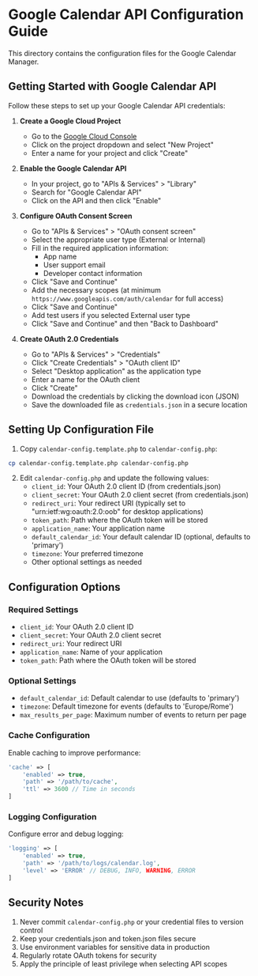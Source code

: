 # Google Calendar API Configuration Guide

This directory contains the configuration files for the Google Calendar Manager.

## Getting Started with Google Calendar API

Follow these steps to set up your Google Calendar API credentials:

1. **Create a Google Cloud Project**
   - Go to the [Google Cloud Console](https://console.cloud.google.com)
   - Click on the project dropdown and select "New Project"
   - Enter a name for your project and click "Create"

2. **Enable the Google Calendar API**
   - In your project, go to "APIs & Services" > "Library"
   - Search for "Google Calendar API"
   - Click on the API and then click "Enable"

3. **Configure OAuth Consent Screen**
   - Go to "APIs & Services" > "OAuth consent screen"
   - Select the appropriate user type (External or Internal)
   - Fill in the required application information:
     - App name
     - User support email
     - Developer contact information
   - Click "Save and Continue"
   - Add the necessary scopes (at minimum `https://www.googleapis.com/auth/calendar` for full access)
   - Click "Save and Continue"
   - Add test users if you selected External user type
   - Click "Save and Continue" and then "Back to Dashboard"

4. **Create OAuth 2.0 Credentials**
   - Go to "APIs & Services" > "Credentials"
   - Click "Create Credentials" > "OAuth client ID"
   - Select "Desktop application" as the application type
   - Enter a name for the OAuth client
   - Click "Create"
   - Download the credentials by clicking the download icon (JSON)
   - Save the downloaded file as `credentials.json` in a secure location

## Setting Up Configuration File

1. Copy `calendar-config.template.php` to `calendar-config.php`:
```bash
cp calendar-config.template.php calendar-config.php
```

2. Edit `calendar-config.php` and update the following values:
   - `client_id`: Your OAuth 2.0 client ID (from credentials.json)
   - `client_secret`: Your OAuth 2.0 client secret (from credentials.json)
   - `redirect_uri`: Your redirect URI (typically set to "urn:ietf:wg:oauth:2.0:oob" for desktop applications)
   - `token_path`: Path where the OAuth token will be stored
   - `application_name`: Your application name
   - `default_calendar_id`: Your default calendar ID (optional, defaults to 'primary')
   - `timezone`: Your preferred timezone
   - Other optional settings as needed

## Configuration Options

### Required Settings
- `client_id`: Your OAuth 2.0 client ID
- `client_secret`: Your OAuth 2.0 client secret
- `redirect_uri`: Your redirect URI
- `application_name`: Name of your application
- `token_path`: Path where the OAuth token will be stored

### Optional Settings
- `default_calendar_id`: Default calendar to use (defaults to 'primary')
- `timezone`: Default timezone for events (defaults to 'Europe/Rome')
- `max_results_per_page`: Maximum number of events to return per page

### Cache Configuration
Enable caching to improve performance:
```php
'cache' => [
    'enabled' => true,
    'path' => '/path/to/cache',
    'ttl' => 3600 // Time in seconds
]
```

### Logging Configuration
Configure error and debug logging:
```php
'logging' => [
    'enabled' => true,
    'path' => '/path/to/logs/calendar.log',
    'level' => 'ERROR' // DEBUG, INFO, WARNING, ERROR
]
```

## Security Notes

1. Never commit `calendar-config.php` or your credential files to version control
2. Keep your credentials.json and token.json files secure
3. Use environment variables for sensitive data in production
4. Regularly rotate OAuth tokens for security
5. Apply the principle of least privilege when selecting API scopes
